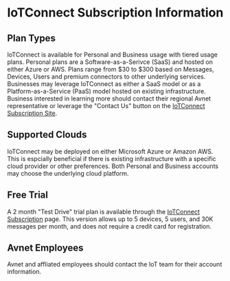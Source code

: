 # IoTConnect Subscription Information

## Plan Types  

IoTConnect is available for Personal and Business usage with tiered usage plans.  Personal plans are a Software-as-a-Serivce (SaaS) and hosted on either Azure or AWS.  Plans range from $30 to $300 based on Messages, Devices, Users and premium connectors to other underlying services.  Businesses may leverage IoTConnect as either a SaaS model or as a Platform-as-a-Service (PaaS) model hosted on existing infrastructure.  Business interested in learning more should contact their regional Avnet representative or leverage the "Contact Us" button on the [IoTConnect Subscription Site](https://subscription.iotconnect.io/subscribe).

## Supported Clouds  

IoTConnect may be deployed on either Microsoft Azure or Amazon AWS.  This is espcially beneficial if there is existing infrastructure with a specific cloud provider or other preferences.  Both Personal and Business accounts may choose the underlying cloud platform. 

## Free Trial  

A 2 month "Test Drive" trial plan is available through the [IoTConnect Subscription](https://subscription.iotconnect.io/subscribe) page.  This version allows up to 5 devices, 5 users, and 30K messages per month, and does not require a credit card for registration.

## Avnet Employees  

Avnet and affliated employees should contact the IoT team for their account information.
